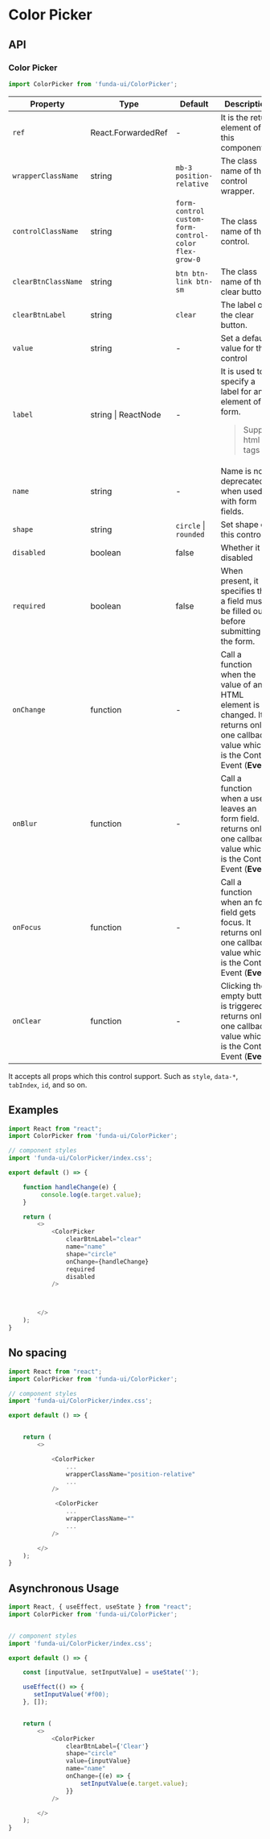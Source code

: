 # Color Picker


## API

### Color Picker
```js
import ColorPicker from 'funda-ui/ColorPicker';
```
| Property | Type | Default | Description | Required |
| --- | --- | --- | --- | --- |
| `ref` | React.ForwardedRef | - | It is the return element of this component.  | - |
| `wrapperClassName` | string | `mb-3 position-relative` | The class name of the control wrapper. | - |
| `controlClassName` | string | `form-control custom-form-control-color flex-grow-0` | The class name of the control. | - |
| `clearBtnClassName` | string | `btn btn-link btn-sm` | The class name of the clear button. | - |
| `clearBtnLabel` | string | `clear` | The label of the clear button. | - |
| `value` | string | - | Set a default value for this control | - |
| `label` | string \| ReactNode | - | It is used to specify a label for an element of a form.<blockquote>Support html tags</blockquote> | - |
| `name` | string | - | Name is not deprecated when used with form fields. | - |
| `shape` | string | `circle` \| `rounded` | Set shape of this control. | - |
| `disabled` | boolean | false | Whether it is disabled | - |
| `required` | boolean | false | When present, it specifies that a field must be filled out before submitting the form. | - |
| `onChange` | function  | - | Call a function when the value of an HTML element is changed. It returns only one callback value which is the Control Event (**Event**) | - |
| `onBlur` | function  | - | Call a function when a user leaves an form field. It returns only one callback value which is the Control Event (**Event**) | - |
| `onFocus` | function  | - | Call a function when an form field gets focus. It returns only one callback value which is the Control Event (**Event**) | - |
| `onClear` | function  | - | Clicking the empty button is triggered. It returns only one callback value which is the Control Event (**Event**) | - |


It accepts all props which this control support. Such as `style`, `data-*`, `tabIndex`, `id`, and so on.

## Examples

```js
import React from "react";
import ColorPicker from 'funda-ui/ColorPicker';

// component styles
import 'funda-ui/ColorPicker/index.css';

export default () => {

    function handleChange(e) {
         console.log(e.target.value);
    }

    return (
        <>
            <ColorPicker
                clearBtnLabel="clear"
                name="name"
                shape="circle"
                onChange={handleChange}
                required
                disabled
            />



        </>
    );
}
```

## No spacing

```js
import React from "react";
import ColorPicker from 'funda-ui/ColorPicker';

// component styles
import 'funda-ui/ColorPicker/index.css';

export default () => {


    return (
        <>

            <ColorPicker
                ...
                wrapperClassName="position-relative"
                ...
            />

             <ColorPicker
                ...
                wrapperClassName=""
                ...
            />

        </>
    );
}
```



## Asynchronous Usage


```js
import React, { useEffect, useState } from "react";
import ColorPicker from 'funda-ui/ColorPicker';


// component styles
import 'funda-ui/ColorPicker/index.css';

export default () => {

    const [inputValue, setInputValue] = useState('');

    useEffect(() => {
       setInputValue('#f00);
    }, []);


    return (
        <>
            <ColorPicker
                clearBtnLabel={'Clear'}
                shape="circle"
                value={inputValue}
                name="name"
                onChange={(e) => {
                    setInputValue(e.target.value);
                }}
            />

        </>
    );
}
```